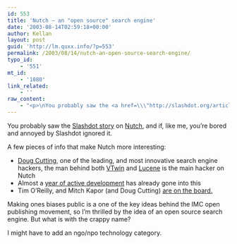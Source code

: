 ```yaml
---
id: 553
title: 'Nutch – an "open source" search engine'
date: '2003-08-14T02:59:18+00:00'
author: Kellan
layout: post
guid: 'http://lm.quxx.info/?p=553'
permalink: /2003/08/14/nutch-an-open-source-search-engine/
typo_id:
    - '551'
mt_id:
    - '1080'
link_related:
    - ''
raw_content:
    - "<p>\nYou probably saw the <a href=\\\"http://slashdot.org/article.pl?sid=03/08/13/191225&#38;mode=thread&#38;tid=126&#38;tid=185&#38;tid=95\\\">Slashdot story</a> on <a href=\\\"http://www.nutch.org\\\">Nutch</a>, and if, like me, you\\'re bored and annoyed by Slashdot ignored it.\n</p>\n<p>\nA few pieces of info that make Nutch more interesting:\n\n<ul>\n<li><a href=\\\"http://lucene.sourceforge.net/publications.html\\\">Doug Cutting</a>, one of the leading, and most innovative search engine hackers, the man behind both <a href=\\\"http://www.research.apple.com/research/tech/V-Twin/default.html\\\">VTwin</a> and <a href=\\\"http://jakarta.apache.org/lucene/docs/index.html\\\">Lucene</a> is the main hacker on Nutch</li>\n\n<li>Almost a <a href=\\\"http://sourceforge.net/mailarchive/forum.php?forum_id=12036\\\">year of active development</a> has already gone into this</li>\n\n<li>Tim O\\'Reilly, and Mitch Kapor (and Doug Cutting) <a href=\\\"http://www.nutch.org/docs/org.html\\\">are on the board.</a></li>\n</ul>\n</p>\n<p>\nMaking ones biases public is a one of the key ideas behind the IMC open publishing movement, so I\\'m thrilled by the idea of an open source search engine.  But what is with the crappy name?\n</p>\n<p>\nI might have to add an ngo/npo technology category.\n</p>"
---
```


You probably saw the [Slashdot story](http://slashdot.org/article.pl?sid=03/08/13/191225&mode=thread&tid=126&tid=185&tid=95) on [Nutch](http://www.nutch.org), and if, like me, you’re bored and annoyed by Slashdot ignored it.

A few pieces of info that make Nutch more interesting:

- [Doug Cutting](http://lucene.sourceforge.net/publications.html), one of the leading, and most innovative search engine hackers, the man behind both [VTwin](http://www.research.apple.com/research/tech/V-Twin/default.html) and [Lucene](http://jakarta.apache.org/lucene/docs/index.html) is the main hacker on Nutch
- Almost a [year of active development](http://sourceforge.net/mailarchive/forum.php?forum_id=12036) has already gone into this
- Tim O’Reilly, and Mitch Kapor (and Doug Cutting) [are on the board.](http://www.nutch.org/docs/org.html)

Making ones biases public is a one of the key ideas behind the IMC open publishing movement, so I’m thrilled by the idea of an open source search engine. But what is with the crappy name?

I might have to add an ngo/npo technology category.